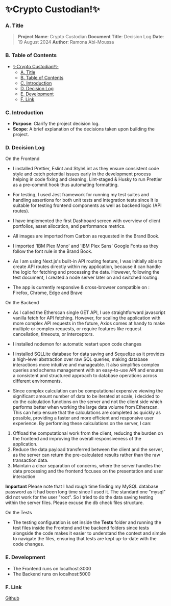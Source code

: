 # ✨Crypto Custodian!✨
### A. Title
> **Project Name**: Crypto Custodian
> **Document Title**: Decision Log
> **Date**: 19 August 2024
> **Author**: Ramona Abi-Moussa

### B. Table of Contents
- [✨Crypto Custodian!✨](#crypto-custodian)
    - [A. Title](#a-title)
    - [B. Table of Contents](#b-table-of-contents)
    - [C. Introduction](#c-introduction)
    - [D. Decision Log](#d-decision-log)
    - [E. Development](#e-development)
    - [F. Link](#f-link)

### C. Introduction
- **Purpose**: Clarify the project decision log.
- **Scope**:  A brief explanation of the decisions taken upon building the project.

### D. Decision Log

On the Frontend 
-  	I installed Prettier, Eslint and StyleLint as they ensure consistent code style and catch potential issues early in the development process helping in code fixing and cleaning, Lint-staged & Husky to run Prettier as a pre-commit hook thus automating formatting.

-  	For testing, I used Jest framework for running my test suites and handling assertions for both unit tests and integration tests since It is suitable for testing frontend components as well as backend logic (API routes).

- I have implemented the first Dashboard screen with overview of
client portfolios, asset allocation, and performance metrics.


- All images are imported from Carbon as requested in the Brand Book.

- I imported 'IBM Plex Mono' and 'IBM Plex Sans' Google Fonts as they follow the font rule in the Brand Book.

- As I am using Next.js's built-in API routing feature, I was initially able to create API routes directly within my application, because it can handle the logic for fetching and processing the data. However, following the test document, I created a node server later on and switched routing.

- The app is currently responsive & cross-browser compatible on : Firefox, Chrome, Edge and Brave

On the Backend

- As I called the Etherscan single GET API, I use straightforward javascript vanilla fetch for API fetching. However, for scaling the application with more complex API requests in the future, Axios comes at handy to make multiple or complex requests, or require features like request cancellation, timeouts, or interceptors.

- I installed nodemon for automatic restart upon code changes

- I installed SQLLite database for data saving and Sequelize as it provides a high-level abstraction over raw SQL queries, making database interactions more intuitive and manageable. It also simplifies complex queries and schema management with an easy-to-use API and ensures a consistent and structured approach to database operations across different environments.

- Since complex calculation can be computational expensive viewing the significant amount number of data to be iterated at scale, i decided to do the calculation functions on the server and not the client side which performs better when working the large data volume from Etherscan. This can help ensure that the calculations are completed as quickly as possible, providing a faster and more efficient and responsive user experience.
By performing these calculations on the server, I can:
1. Offload the computational work from the client, reducing the burden on the frontend and improving the overall responsiveness of the application.
2. Reduce the data payload transferred between the client and the server, as the server can return the pre-calculated results rather than the raw transaction data.
3. Maintain a clear separation of concerns, where the server handles the data processing and the frontend focuses on the presentation and user interaction

__Important__ Please note that I had rough time finding my MySQL database password as it had been long time since I used it. The standard one "mysql" did not work for the user "root". So I tried to do the data saving testing within the server files. Please excuse the db check files structure. 

On the Tests

- The testing configuration is set inside the __Tests__ folder and running the test files inside the Frontend and the backend folders since tests alongside the code makes it easier to understand the context and simple to navigate the files, ensuring that tests are kept up-to-date with the code changes.

### E. Development

- The Frontend runs on localhost:3000
- The Backend runs on localhost:5000

### F. Link
   [Github]

   [Github]: <https://github.com/am-ramona/CryptoCustodian>
  
